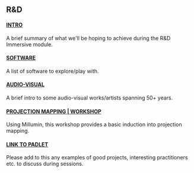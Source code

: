 ## R&D



#### [INTRO](intro.md)

A brief summary of what we'll be hoping to achieve during the R&D Immersive module.

#### [SOFTWARE](software.md)

A list of software to explore/play with.

#### [AUDIO-VISUAL](audiovisual.md)

A brief intro to some audio-visual works/artists spanning 50+ years.

#### [PROJECTION MAPPING | WORKSHOP](projectionmappingmillumin.md)

Using Millumin, this workshop provides a basic induction into projection mapping.

#### [LINK TO PADLET](https://padlet.com/soupcollective/t5tvfkzb5a4f)

Please add to this any examples of good projects, interesting practitioners etc. to discuss during sessions.

